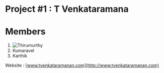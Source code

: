 # Project #1 :  T Venkataramana

# Members
1. ![Thirumurthy]({{site.baseurl}}/https://github.com/thirumurthy.png)
2. Kumaravel
3. Karthik

Website : [www.tvenkataramanan.com](http://www.tvenkataramanan.com)
